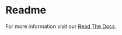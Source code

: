 # Readme
For more information visit our [Read The Docs](https://remotesensing.readthedocs.io/en/latest/). 